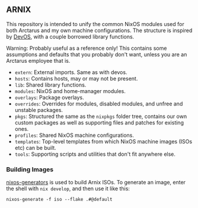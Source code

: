 ## ARNIX

This repository is intended to unify the common NixOS modules used for both Arctarus and my own machine configurations. The structure is inspired by [DevOS](https://github.com/divnix/devos), with a couple borrowed library functions.

Warning: Probably useful as a reference only! This contains some assumptions and defaults that you probably don't want, unless you are an Arctarus employee that is.

- `extern`: External imports. Same as with devos.
- `hosts`: Contains hosts, may or may not be present.
- `lib`: Shared library functions.
- `modules`: NixOS and home-manager modules.
- `overlays`: Package overlays.
- `overrides`: Overrides for modules, disabled modules, and unfree and unstable packages.
- `pkgs`: Structured the same as the `nixpkgs` folder tree, contains our own custom packages as well as supporting files and patches for existing ones.
- `profiles`: Shared NixOS machine configurations.
- `templates`: Top-level templates from which NixOS machine images (ISOs etc) can be built.
- `tools`: Supporting scripts and utilities that don't fit anywhere else.

### Building Images

[nixos-generators](https://github.com/nix-community/nixos-generators) is used to build Arnix ISOs. To generate an image, enter the shell with `nix develop`, and then use it like this:

```
nixos-generate -f iso --flake .#@default
```
